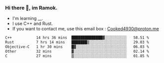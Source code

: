 ### Hi there 👋, im Ramok.

- I'm learning __.
- I use C++ and Rust.
- If you want to contact me, use this email box : Cooked4930@proton.me

<!--START_SECTION:waka-->

```txt
C++           14 hrs 36 mins  ██████████████▓░░░░░░░░░░   58.51 %
Rust          7 hrs 14 mins   ███████▒░░░░░░░░░░░░░░░░░   29.03 %
Objective-C   1 hr 30 mins    █▓░░░░░░░░░░░░░░░░░░░░░░░   06.03 %
Other         32 mins         ▓░░░░░░░░░░░░░░░░░░░░░░░░   02.14 %
C             27 mins         ▒░░░░░░░░░░░░░░░░░░░░░░░░   01.85 %
```

<!--END_SECTION:waka-->
